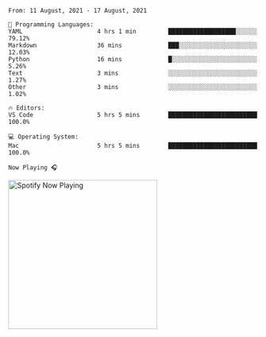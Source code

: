 <!--START_SECTION:waka-->
```text
From: 11 August, 2021 - 17 August, 2021

💬 Programming Languages: 
YAML                     4 hrs 1 min         ███████████████████░░░░░░   79.12% 
Markdown                 36 mins             ███░░░░░░░░░░░░░░░░░░░░░░   12.03% 
Python                   16 mins             █░░░░░░░░░░░░░░░░░░░░░░░░   5.26% 
Text                     3 mins              ░░░░░░░░░░░░░░░░░░░░░░░░░   1.27% 
Other                    3 mins              ░░░░░░░░░░░░░░░░░░░░░░░░░   1.02%

🔥 Editors: 
VS Code                  5 hrs 5 mins        █████████████████████████   100.0%

💻 Operating System: 
Mac                      5 hrs 5 mins        █████████████████████████   100.0%

```


<!--END_SECTION:waka-->

`Now Playing 🎧`

[<img src="https://spotify-now-playing-cyan-seven.vercel.app/api/spotify-playing" alt="Spotify Now Playing" width="300" />](https://open.spotify.com/user/gregnrobinson-ca)



